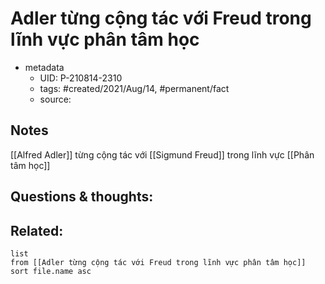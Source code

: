 # Adler từng cộng tác với Freud trong lĩnh vực phân tâm học

- metadata
	- UID: P-210814-2310
	- tags: #created/2021/Aug/14, #permanent/fact 
	- source: 

## Notes
[[Alfred Adler]] từng cộng tác với [[Sigmund Freud]] trong lĩnh vực [[Phân tâm học]]

## Questions & thoughts:

## Related:
```dataview
list
from [[Adler từng cộng tác với Freud trong lĩnh vực phân tâm học]]
sort file.name asc
```

